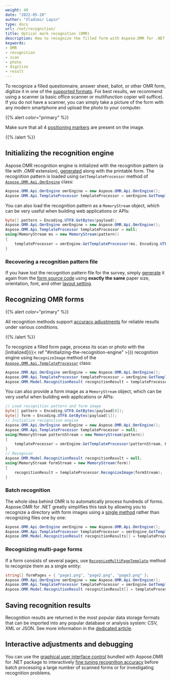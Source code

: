 ```yaml
---
weight: 40
date: "2022-05-20"
author: "Vladimir Lapin"
type: docs
url: /net/recognition/
title: Optical mark recognition (OMR)
description: How to recognize the filled form with Aspose.OMR for .NET.
keywords:
- OMR
- recognition
- scan
- photo
- digitize
- result
---
```


To recognize a filled questionnaire, answer sheet, ballot, or other OMR form, digitize it in one of the [supported formats](/omr/net/supported-file-formats/). For best results, we recommend using a scanner (a basic office scanner or multifunction copier will suffice). If you do not have a scanner, you can simply take a picture of the form with any modern smartphone and upload the photo to your computer.

{{% alert color="primary" %}} 

Make sure that all 4 [positioning markers](/omr/net/omr-form-structure/) are present on the image.

{{% /alert %}} 

## Initializing the recognition engine

Aspose.OMR recognition engine is initialized with the recognition pattern (a file with _.OMR_ extension), [generated](/omr/net/generate-template/) along with the printable form. The recognition pattern is loaded using `GetTemplateProcessor` method of [`Aspose.OMR.Api.OmrEngine`](https://apireference.aspose.com/omr/net/aspose.omr.api/omrengine/) class:

```csharp
Aspose.OMR.Api.OmrEngine omrEngine = new Aspose.OMR.Api.OmrEngine();
Aspose.OMR.Api.TemplateProcessor templateProcessor = omrEngine.GetTemplateProcessor("pattern.omr");
```

You can also load the recognition pattern as a `MemoryStream` object, which can be very useful when building web applications or APIs:

```csharp
byte[] pattern = Encoding.UTF8.GetBytes(payload);
Aspose.OMR.Api.OmrEngine omrEngine = new Aspose.OMR.Api.OmrEngine();
Aspose.OMR.Api.TemplateProcessor templateProcessor = null;
using(MemoryStream ms = new MemoryStream(pattern))
{
	templateProcessor = omrEngine.GetTemplateProcessor(ms, Encoding.UTF8);
}
```

### Recovering a recognition pattern file

If you have lost the recognition pattern file for the survey, simply [generate](/omr/net/generate-template/) it again from the [form source code](/omr/net/design-form/) using **exactly the same** paper size, orientation, font, and other [layout setting](/omr/net/generate-template/page-setup/).

## Recognizing OMR forms

{{% alert color="primary" %}} 

All recognition methods support [accuracy adjustments](/omr/net/recognition/accuracy-threshold/) for reliable results under various conditions.

{{% /alert %}} 

To recognize a filled form page, process its scan or photo with the [initialized]({{< ref "#initializing-the-recognition-engine" >}}) recognition engine using `RecognizeImage` method of the [`Aspose.OMR.Api.TemplateProcessor`](https://apireference.aspose.com/omr/net/aspose.omr.api/templateprocessor/) class:

```csharp
Aspose.OMR.Api.OmrEngine omrEngine = new Aspose.OMR.Api.OmrEngine();
Aspose.OMR.Api.TemplateProcessor templateProcessor = omrEngine.GetTemplateProcessor("pattern.omr");
Aspose.OMR.Model.RecognitionResult recognitionResult = templateProcessor.RecognizeImage("form-20220519.png");
```

You can also provide a form image as a `MemoryStream` object, which can be very useful when building web applications or APIs:

```csharp
// Load recognition pattern and form image
byte[] pattern = Encoding.UTF8.GetBytes(payload[0]);
byte[] form = Encoding.UTF8.GetBytes(payload[1]);
// Initialize recognition engine
Aspose.OMR.Api.OmrEngine omrEngine = new Aspose.OMR.Api.OmrEngine();
Aspose.OMR.Api.TemplateProcessor templateProcessor = null;
using(MemoryStream patternStream = new MemoryStream(pattern))
{
	templateProcessor = omrEngine.GetTemplateProcessor(patternStream, Encoding.UTF8);
}
// Recognize
Aspose.OMR.Model.RecognitionResult recognitionResult = null;
using(MemoryStream formStream = new MemoryStream(form))
{
	recognitionResult = templateProcessor.RecognizeImage(formStream);
}
```

### Batch recognition

The whole idea behind OMR is to automatically process hundreds of forms. Aspose.OMR for .NET greatly simplifies this task by allowing you to recognize a directory with form images using a [single method](https://apireference.aspose.com/omr/net/aspose.omr.api/templateprocessor/recognizefolder/) rather than recognizing files one by one:

```csharp
Aspose.OMR.Api.OmrEngine omrEngine = new Aspose.OMR.Api.OmrEngine();
Aspose.OMR.Api.TemplateProcessor templateProcessor = omrEngine.GetTemplateProcessor("pattern.omr");
Aspose.OMR.Model.RecognitionResult recognitionResults[] = templateProcessor.RecognizeFolder(@"C:\final_exam\");
```

### Recognizing multi-page forms

If a form consists of several pages, use [`RecognizeMultiPageTemplate`](https://apireference.aspose.com/omr/net/aspose.omr.api/templateprocessor/recognizemultipagetemplate/) method to recognize them as a single entity:

```csharp
string[] formPages = { "page1.png", "page2.png", "page3.png" };
Aspose.OMR.Api.OmrEngine omrEngine = new Aspose.OMR.Api.OmrEngine();
Aspose.OMR.Api.TemplateProcessor templateProcessor = omrEngine.GetTemplateProcessor("pattern.omr");
Aspose.OMR.Model.RecognitionResult recognitionResult[] = templateProcessor.RecognizeMultiPageTemplate(formPages);
```

## Saving recognition results

Recognition results are returned in the most popular data storage formats that can be imported into any popular database or analysis system: CSV, XML or JSON. See more information in the [dedicated article](/omr/net/recognition/save/).

## Interactive adjustments and debugging

You can use the [graphical user interface control](/omr/net/working-with-ui-control/) bundled with Aspose.OMR for .NET package to interactively [fine tuning recognition accuracy](/omr/net/recognition/accuracy-threshold/) before batch processing a large number of scanned forms or for investigating recognition problems.
